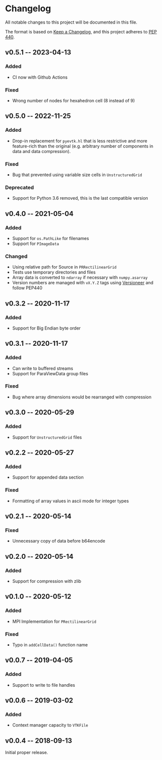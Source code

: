 # Changelog

All notable changes to this project will be documented in this file.

The format is based on [Keep a Changelog](https://keepachangelog.com/en/1.0.0/),
and this project adheres to [PEP
440](https://www.python.org/dev/peps/pep-0440/).

## v0.5.1 -- 2023-04-13

### Added

- CI now with Github Actions

### Fixed

- Wrong number of nodes for hexahedron cell (8 instead of 9)

## v0.5.0 -- 2022-11-25

### Added

- Drop-in replacement for `pyevtk.hl` that is less restrictive and more
  feature-rich than the original (e.g. arbitrary number of components in data
  and data compression).

### Fixed

- Bug that prevented using variable size cells in `UnstructuredGrid`

### Deprecated

- Support for Python 3.6 removed, this is the last compatible version

## v0.4.0 -- 2021-05-04

### Added

- Support for `os.PathLike` for filenames
- Support for `PImageData`

### Changed

- Using relative path for Source in `PRRectilinearGrid`
- Tests use temporary directories and files
- Array data is converted to `ndarray` if necessary with `numpy.asarray`
- Version numbers are managed with `vX.Y.Z` tags using
  [Versioneer](https://github.com/python-versioneer/python-versioneer) and
  follow PEP440

## v0.3.2 -- 2020-11-17

### Added

- Support for Big Endian byte order

## v0.3.1 -- 2020-11-17

### Added

- Can write to buffered streams
- Support for ParaViewData group files

### Fixed

- Bug where array dimensions would be rearranged with compression

## v0.3.0 -- 2020-05-29

### Added

- Support for `UnstructuredGrid` files

## v0.2.2 -- 2020-05-27

### Added

- Support for appended data section

### Fixed

- Formatting of array values in ascii mode for integer types

## v0.2.1 -- 2020-05-14

### Fixed

- Unnecessary copy of data before b64encode

## v0.2.0 -- 2020-05-14

### Added

- Support for compression with zlib

## v0.1.0 -- 2020-05-12

### Added

- MPI Implementation for `PRectilinearGrid`

### Fixed

- Typo in `addCellData()` function name

## v0.0.7 -- 2019-04-05

### Added

- Support to write to file handles

## v0.0.6 -- 2019-03-02

### Added

- Context manager capacity to `VTKFile`

## v0.0.4 -- 2018-09-13

Initial proper release.
